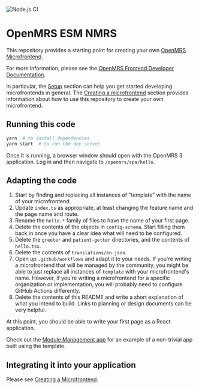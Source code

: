 ![Node.js CI](https://github.com/openmrs/openmrs-esm-template-app/workflows/Node.js%20CI/badge.svg)

# OpenMRS ESM NMRS

This repository provides a starting point for creating your own
[OpenMRS Microfrontend](https://wiki.openmrs.org/display/projects/OpenMRS+3.0%3A+A+Frontend+Framework+that+enables+collaboration+and+better+User+Experience).

For more information, please see the
[OpenMRS Frontend Developer Documentation](https://openmrs.github.io/openmrs-esm-core/#/).

In particular, the [Setup](https://openmrs.github.io/openmrs-esm-core/#/getting_started/setup)
section can help you get started developing microfrontends in general. The
[Creating a microfrontend](https://openmrs.github.io/openmrs-esm-core/#/main/creating_a_microfrontend)
section provides information about how to use this repository to create your
own microfrontend.

## Running this code

```sh
yarn  # to install dependencies
yarn start  # to run the dev server
```

Once it is running, a browser window
should open with the OpenMRS 3 application. Log in and then navigate to
`/openmrs/spa/hello`.

## Adapting the code

1. Start by finding and replacing all instances of "template" with the name
  of your microfrontend.
1. Update `index.ts` as appropriate, at least changing the feature name and
  the page name and route.
1. Rename the `hello.*` family of files to have the name of your first page.
1. Delete the contents of the objects in `config-schema`. Start filling them
  back in once you have a clear idea what will need to be configured.
1. Delete the `greeter` and `patient-getter` directories, and the contents of
  `hello.tsx`.
1. Delete the contents of `translations/en.json`.
1. Open up `.github/workflows` and adapt it to your needs. If you're writing
  a microfrontend that will be managed by the community, you might be able to
  just replace all instances of `template` with your microfrontend's name.
  However, if you're writing a microfrontend for a specific organization or
  implementation, you will probably need to configure GitHub Actions differently.
1. Delete the contents of this README and write a short explanation of what
  you intend to build. Links to planning or design documents can be very helpful.

At this point, you should be able to write your first page as a React application.

Check out the [Module Management app](https://github.com/openmrs/openmrs-esm-module-management-app) for an example of a non-trivial app built using the template.

## Integrating it into your application

Please see [Creating a Microfrontend](https://openmrs.github.io/openmrs-esm-core/#/main/creating_a_microfrontend).
